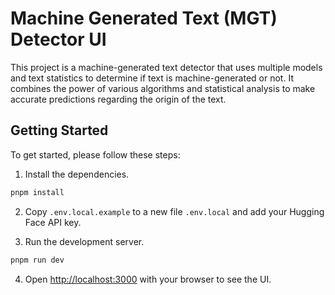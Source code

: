 # Machine Generated Text (MGT) Detector UI
This project is a machine-generated text detector that uses multiple models and text statistics to determine if text is machine-generated or not. It combines the power of various algorithms and statistical analysis to make accurate predictions regarding the origin of the text.

## Getting Started

To get started, please follow these steps:

1. Install the dependencies.

```bash
pnpm install
```

2. Copy `.env.local.example` to a new file `.env.local` and add your Hugging Face API key.

3. Run the development server.

```bash
pnpm run dev
```

4. Open [http://localhost:3000](http://localhost:3000) with your browser to see the UI.
